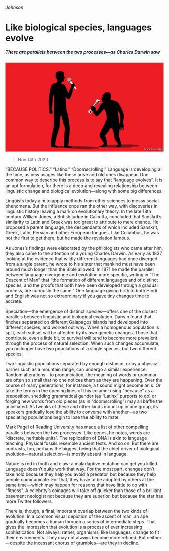 ###### Johnson

# Like biological species, languages evolve 

##### There are parallels between the two processes—as Charles Darwin saw 

![image](images/20201114_BKD001_0.jpg) 

> Nov 14th 2020 

“BECAUSE POLITICS.” “Latinx.” “Doomscrolling.” Language is developing all the time, as new usages like these arise and old ones disappear. One common way to describe this process is to say that “language evolves”. It is an apt formulation, for there is a deep and revealing relationship between linguistic change and biological evolution—along with some big differences.

Linguists today aim to apply methods from other sciences to messy social phenomena. But the influence once ran the other way, with discoveries in linguistic history leaving a mark on evolutionary theory. In the late 18th century William Jones, a British judge in Calcutta, concluded that Sanskrit’s similarity to Latin and Greek was too great to attribute to mere chance. He proposed a parent language, the descendants of which included Sanskrit, Greek, Latin, Persian and other European tongues. Like Columbus, he was not the first to get there, but he made the revelation famous.


As Jones’s findings were elaborated by the philologists who came after him, they also came to the attention of a young Charles Darwin. As early as 1837, looking at the evidence that wildly different languages had once diverged from a single parent, he wrote to his sister that mankind must have been around much longer than the Bible allowed. In 1871 he made the parallel between language divergence and evolution more specific, writing in “The Descent of Man” that “the formation of different languages and of distinct species, and the proofs that both have been developed through a gradual process, are curiously the same.” One language giving birth to both Hindi and English was not so extraordinary if you gave tiny changes time to accrete.

Speciation—the emergence of distinct species—offers one of the closest parallels between linguistic and biological evolution. Darwin found that finches separated on different Galapagos islands had developed into different species, and worked out why. When a homogenous population is split, each subset will be affected by its own genetic changes. Those that contribute, even a little bit, to survival will tend to become more prevalent through the process of natural selection. When such changes accumulate, you no longer have two populations of a single species, but two different species.

Two linguistic populations separated by enough distance, or by a physical barrier such as a mountain range, can undergo a similar experience. Random alterations—to pronunciation, the meaning of words or grammar—are often so small that no one notices them as they are happening. Over the course of many generations, for instance, a t sound might become an s. Or take the terms in the opening lines of this column: using “because” as a preposition, shedding grammatical gender (as “Latinx” purports to do) or forging new words from old pieces (as in “doomscrolling”) may all baffle the uninitiated. As tweaks of these and other kinds mount up in one group, its speakers gradually lose the ability to converse with another—as two speciating populations begin to lose the ability to mate.

Mark Pagel of Reading University has made a list of other compelling parallels between the two processes. Like genes, he notes, words are “discrete, heritable units”. The replication of DNA is akin to language teaching. Physical fossils resemble ancient texts. And so on. But there are contrasts, too, perhaps the biggest being that the chief driver of biological evolution—natural selection—is mostly absent in language.

Nature is red in tooth and claw: a maladaptive mutation can get you killed. Language doesn’t quite work that way. For the most part, changes don’t take hold because they help you avoid a predator, but because they help people communicate. For that, they have to be adopted by others at the same time—which may happen for reasons that have little to do with “fitness”. A celebrity’s coinages will take off quicker than those of a brilliant basement neologist not because they are superior, but because the star has more Twitter followers.

There is, though, a final, important overlap between the two kinds of evolution. In a common visual depiction of the ascent of man, an ape gradually becomes a human through a series of intermediate steps. That gives the impression that evolution is a process of ever increasing sophistication. Not always: rather, organisms, like languages, change to fit their environments. They may not always become more refined. But neither—despite the incessant chorus of grumbles—are they in decline.

